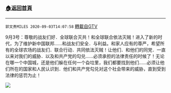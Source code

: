 ﻿###  [:house:返回首頁](https://github.com/ourhimalayas/txt)
---

`郭文贵MILES 2020-09-03T14:07:58` [轉載自GTV](https://gtv.org/web/#/UserInfo/5e596957357cc612d35a8044)

9月3号：尊敬的战友们好．全球联合灭共！和全球联合依法灭贼！进入了新的时代，为了维护新中国联邦……和战友们安全．与利益。和家人应有的尊严，希望所有的全球农场的战友们．联合行动．共同依法灭贼！让他们．和他们的同党．一直以来对我们的威胁．以及和共产党的勾兑……必须承担的法律责任的时候了！无论在哪一个中国城，还是他们躲在任何一个旮垃里，我们都要找到他们……必须让他们所在的国家和人民认识到．他们和共产党勾兑对这个社会带来的威胁，直到受到法律的惩罚为止！

[![](https://filegroup.gtv.org/cdn-cgi/image/width=600/https://filegroup.gtv.org/group3/default/20200903/14/07/0/b580bb2e1c89e3b422769e05925231c0)](https://filegroup.gtv.org/group3/default/20200903/14/07/0/aa0cb239e2be544c3d14d16512fa549b.MOV)
